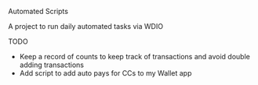 Automated Scripts

A project to run daily automated tasks via WDIO

TODO
- Keep a record of counts to keep track of transactions and avoid double adding transactions
- Add script to add auto pays for CCs to my Wallet app